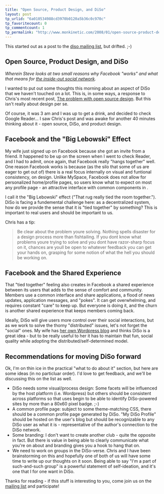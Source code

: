 ```yaml
---
title: "Open Source, Product Design, and DiSo"
layout: post
tp_urlid: "6a010534988cd3970b0120a5b36c0c970c"
tp_favoritecount: 0
tp_commentcount: 1
tp_permalink: "http://www.monkinetic.com/2008/01/open-source-product-design-and-diso.html"
---
```

This started out as a post to the [diso mailing list](http://groups.google.com/group/diso), but drifted. ;-)

## Open Source, Product Design, and DiSo

*Wherein Steve looks at two small reasons why Facebook "works" and what that means for [the inside-out social network](http://diso-project.org).*

I wanted to put out some thoughts this morning about an aspect of DiSo that we haven't touched on a lot. This is, in some ways, a response to Chris's most recent post, [The problem with open source design](http://factoryjoe.com/blog/2008/01/03/the-problem-with-open-source-design/). But this isn't really about design per se.

Of course, it was 3 am and I was up to get a drink, and decided to check Google Reader... I saw Chris's post and was awake for another 40 minutes thinking about it - open source, DiSo, and product design.

## Facebook and the "Big Lebowski" Effect

My wife just signed up on Facebook because she got an invite from a friend. It happened to be up on the screen when I went to check Reader, and I had to admit, once again, that Facebook really "hangs together" well. One reason Facebook works is because (as the silo that some of us are eager to get out of) there is a real focus internally on visual and funtional consistency, on design. Unlike MySpace, Facebook does not allow for personalized home/profile pages, so users know what to expect on most any profile page - an attractive interface with common components in .

I call it the "Big Lebowski" effect ("That rug really tied the room together."). DiSo is facing a fundemental challenge here: as a decentralized system, how do we provide the sense that it is "tied together" by something? This is important to real users and should be important to us.

Chris has a tip:

>Be clear about the problem youre solving. Nothing spells disaster for a design process more than fishtailing. If you dont know what problems youre trying to solve and you dont have razor-sharp focus on it, chances are youll be open to whatever feedback you can get your hands on, grasping for some notion of what the hell you should be working on.

## Facebook and the Shared Experience

That "tied together" feeling also creates in Facebook a shared experience between its users that adds to the sense of comfort and community. Members use a common interface and share applications, a flood of news updates, application messages, and "pokes". It can get overwhelming, and requires constant "care" to keep up. But everyone is doing it, and the churn is another shared experience that keeps members coming back.

Ideally, DiSo will give users more control over their social interactions, but as we work to solve the thorny "distributed" issues, let's not forget the "social" ones. My wife has [her own Wordpress blog](http://speakshermind.redmonk.net) and thinks DiSo is a great idea - but to be really useful to her it has to maintain that fun, social quality while adopting the distributed/self-determined model.

## Recommendations for moving DiSo forward

Ok, I'm on thin ice in the practical "what to do about it" section, but here are some ideas (in no particluar order). I'd love to get feedback, and we'll be discussing this on the list as well.

* DiSo needs some visual/process design: Some facets will be influenced by the host platform (i.e. Wordpress) but others should be consistent across platforms so that uses begin to be able to identify DiSo-powered sites by more than a 80x60 pixel badge. ;-)
* A common profile page: subject to some theme-matching CSS, there should be a common profile page generated by DiSo. "My DiSo Profile" should be hosted on the user's blog but should be recognizable to any DiSo user as what it is - representative of the author's connection to the DiSo network.
* Some branding: I don't want to create another club - quite the opposite in fact. But there is value in being able to clearly communicate what you're on about and branding gives you a hook to hang that on.
* We need to work on groups in the DiSo-verse. Chris and I have been brainstorming on this and hopefully one of both of us will have some time to write up our thoughts on it soon. Being able to say "I'm a part of such-and-such group" is a powerful statement of self-ideation, and it's one that I for one want in DiSo.

Thanks for reading - if this stuff is interesting to you, come join us on the [mailing list](http://groups.google.com/group/diso) and participate!
